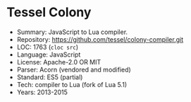 # Tessel Colony

* Summary:    JavaScript to Lua compiler.
* Repository: https://github.com/tessel/colony-compiler.git
* LOC:        1763 (`cloc src`)
* Language:   JavaScript
* License:    Apache-2.0 OR MIT
* Parser:     Acorn (vendored and modified)
* Standard:   ES5 (partial)
* Tech:       compiler to Lua (fork of Lua 5.1)
* Years:      2013-2015
